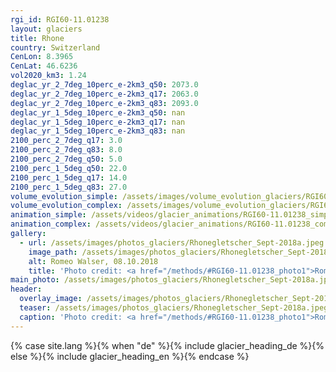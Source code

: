 ```yaml
---
rgi_id: RGI60-11.01238
layout: glaciers
title: Rhone
country: Switzerland
CenLon: 8.3965
CenLat: 46.6236
vol2020_km3: 1.24
deglac_yr_2_7deg_10perc_e-2km3_q50: 2073.0
deglac_yr_2_7deg_10perc_e-2km3_q17: 2063.0
deglac_yr_2_7deg_10perc_e-2km3_q83: 2093.0
deglac_yr_1_5deg_10perc_e-2km3_q50: nan
deglac_yr_1_5deg_10perc_e-2km3_q17: nan
deglac_yr_1_5deg_10perc_e-2km3_q83: nan
2100_perc_2_7deg_q17: 3.0
2100_perc_2_7deg_q83: 8.0
2100_perc_2_7deg_q50: 5.0
2100_perc_1_5deg_q50: 22.0
2100_perc_1_5deg_q17: 14.0
2100_perc_1_5deg_q83: 27.0
volume_evolution_simple: /assets/images/volume_evolution_glaciers/RGI60-11.01238_simple_en.png
volume_evolution_complex: /assets/images/volume_evolution_glaciers/RGI60-11.01238_complex_en.png
animation_simple: /assets/videos/glacier_animations/RGI60-11.01238_simple_en.mp4
animation_complex: /assets/videos/glacier_animations/RGI60-11.01238_complex_en.mp4
gallery:
  - url: /assets/images/photos_glaciers/Rhonegletscher_Sept-2018a.jpeg
    image_path: /assets/images/photos_glaciers/Rhonegletscher_Sept-2018a.jpeg
    alt: Romeo Walser, 08.10.2018
    title: 'Photo credit: <a href="/methods/#RGI60-11.01238_photo1">Romeo Walser, 08.10.2018</a>'
main_photo: /assets/images/photos_glaciers/Rhonegletscher_Sept-2018a.jpeg
header:
  overlay_image: /assets/images/photos_glaciers/Rhonegletscher_Sept-2018a.jpeg
  teaser: /assets/images/photos_glaciers/Rhonegletscher_Sept-2018a.jpeg
  caption: 'Photo credit: <a href="/methods/#RGI60-11.01238_photo1">Romeo Walser, 08.10.2018</a>'
---
```

{% case site.lang %}{% when "de" %}{% include glacier_heading_de %}{% else %}{% include glacier_heading_en %}{% endcase %}